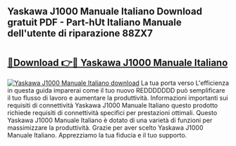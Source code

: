 ## Yaskawa J1000 Manuale Italiano Download gratuit PDF - Part-hUt Italiano Manuale dell'utente di riparazione 88ZX7

# <h2><a href="http://dfaqu0.blite.top/?on=Yaskawa+J1000+Manuale+Italiano">🔗Download 👉🔴 Yaskawa J1000 Manuale Italiano</a></h2>

[![Yaskawa J1000 Manuale Italiano download](https://i.imgur.com/lujVjoI.png)](http://dfaqu0.blite.top/?on=Yaskawa+J1000+Manuale+Italiano)
La tua porta verso L'efficienza in questa guida imparerai come il tuo nuovo REDDDDDDD può semplificare il tuo flusso di lavoro e aumentare la produttività. Informazioni importanti sui requisiti di connettività Yaskawa J1000 Manuale Italiano questo prodotto richiede requisiti di connettività specifici per prestazioni ottimali. Questo Yaskawa J1000 Manuale Italiano è dotato di una varietà di funzioni per massimizzare la produttività. Grazie per aver scelto Yaskawa J1000 Manuale Italiano. Apprezziamo la tua fiducia e il tuo supporto.
